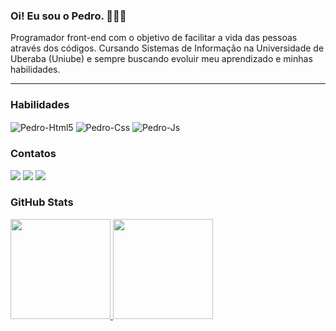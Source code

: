 ### Oi! Eu sou o Pedro. 🙋🏻‍♂️
Programador front-end com o objetivo de facilitar a vida das pessoas através dos códigos. Cursando Sistemas de Informação na Universidade de Uberaba (Uniube) e sempre buscando evoluir meu aprendizado e minhas habilidades. <hr>

### Habilidades
<div style="display: inline_block">
  <img align="center" alt="Pedro-Html5" src="https://img.shields.io/badge/html5-%23E34F26.svg?style=for-the-badge&logo=html5&logoColor=white"/>  
  <img align="center" alt="Pedro-Css" src="https://img.shields.io/badge/css3-%231572B6.svg?style=for-the-badge&logo=css3&logoColor=white"/>   
  <img align="center" alt="Pedro-Js" src="https://img.shields.io/badge/javascript-%23323330.svg?style=for-the-badge&logo=javascript&logoColor=%23F7DF1E"/>
</div>

### Contatos
<div>
  <a href="https://www.linkedin.com/in/pedro-goncalves-gomes/" target="_blank"><img src="https://img.shields.io/badge/linkedin-%230077B5.svg?style=for-the-badge&logo=linkedin&logoColor=white"></a>
  <a href="https://www.instagram.com/offpxdrx" target="_blank"><img src="https://img.shields.io/badge/Instagram-%23E4405F.svg?style=for-the-badge&logo=Instagram&logoColor=white"></a>
  <a href="https://devpedro.vercel.app/" target="_blank"><img src="https://img.shields.io/badge/Portfolio-FF5722?style=for-the-badge&logo=todoist&logoColor=white"></a>
</div>

### GitHub Stats
<div>
  <a href="https://github.com/goncalvespedrogom">
  <img height="160em" src="https://github-readme-stats.vercel.app/api?username=goncalvespedrogom&show_icons=true&theme=github_dark"/>
  <img height="160em" src="https://github-readme-stats.vercel.app/api/top-langs/?username=goncalvespedrogom&layout=compact&langs_count=16&theme=github_dark"/>
</div>


